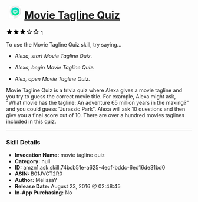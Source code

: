 # &nbsp;<img src="skill_icon" alt="Movie Tagline Quiz icon" width="36"> [Movie Tagline Quiz](http://alexa.amazon.com/#skills/amzn1.ask.skill.74bcb51e-a625-4edf-bddc-6ed16de31bd0)
![3 stars](../../images/ic_star_black_18dp_1x.png)![3 stars](../../images/ic_star_black_18dp_1x.png)![3 stars](../../images/ic_star_black_18dp_1x.png)![3 stars](../../images/ic_star_border_black_18dp_1x.png)![3 stars](../../images/ic_star_border_black_18dp_1x.png) 1

To use the Movie Tagline Quiz skill, try saying...

* *Alexa, start Movie Tagline Quiz.*

* *Alexa, begin Movie Tagline Quiz.*

* *Alex, open Movie Tagline Quiz.*

Movie Tagline Quiz is a trivia quiz where Alexa gives a movie tagline and you try to guess the correct movie title. For example, Alexa might ask, "What movie has the tagline: An adventure 65 million years in the making?" and you could guess "Jurassic Park". Alexa will ask 10 questions and then give you a final score out of 10. There are over a hundred movies taglines included in this quiz.

***

### Skill Details

* **Invocation Name:** movie tagline quiz
* **Category:** null
* **ID:** amzn1.ask.skill.74bcb51e-a625-4edf-bddc-6ed16de31bd0
* **ASIN:** B01JVGT2R0
* **Author:** MelissaY
* **Release Date:** August 23, 2016 @ 02:48:45
* **In-App Purchasing:** No
